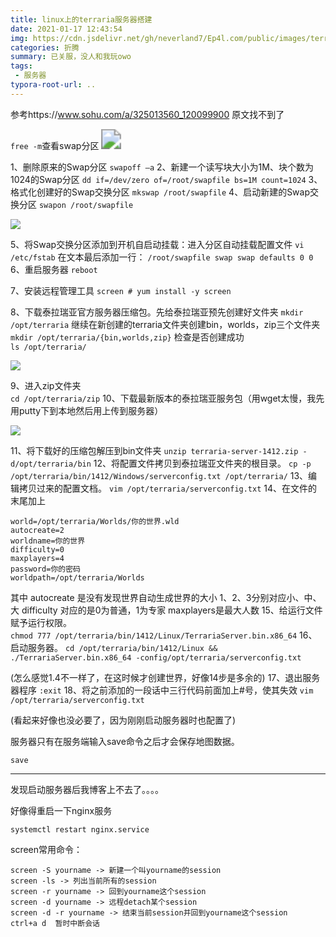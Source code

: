 ```yaml
---
title: linux上的terraria服务器搭建
date: 2021-01-17 12:43:54
img: https://cdn.jsdelivr.net/gh/neverland7/Ep4l.com/public/images/terraria/terraria.jpg
categories: 折腾
summary: 已关服，没人和我玩owo
tags:
 - 服务器
typora-root-url: ..
---
```


参考https://www.sohu.com/a/325013560_120099900 原文找不到了

`free -m`查看swap分区
<img src="/images/terraria/image-20210117125354448.png" style="zoom:200%;" />

1、删除原来的Swap分区
 `swapoff –a` 
2、新建一个读写块大小为1M、块个数为1024的Swap分区 
 `dd if=/dev/zero of=/root/swapfile bs=1M count=1024`
3、格式化创建好的Swap交换分区 
`mkswap /root/swapfile`
4、启动新建的Swap交换分区 
`swapon /root/swapfile`

![](/images/terraria/image-20210117125618777.png)

5、将Swap交换分区添加到开机自启动挂载：进入分区自动挂载配置文件
 `vi /etc/fstab`
在文本最后添加一行：
 `/root/swapfile swap swap defaults 0 0`
6、重启服务器
`reboot`

7、安装远程管理工具
`screen # yum install -y screen`

8、下载泰拉瑞亚官方服务器压缩包。先给泰拉瑞亚预先创建好文件夹
`mkdir /opt/terraria`
继续在新创建的terraria文件夹创建bin，worlds，zip三个文件夹
`mkdir /opt/terraria/{bin,worlds,zip}`
检查是否创建成功  
`ls /opt/terraria/`

![](/images/terraria/image-20210117130312252.png)

9、进入zip文件夹  
`cd /opt/terraria/zip`
10、下载最新版本的泰拉瑞亚服务包（用wget太慢，我先用putty下到本地然后用上传到服务器）

![](/images/terraria/image-20210117130858133.png)

11、将下载好的压缩包解压到bin文件夹 
`unzip terraria-server-1412.zip -d/opt/terraria/bin`
12、将配置文件拷贝到泰拉瑞亚文件夹的根目录。 
`cp -p /opt/terraria/bin/1412/Windows/serverconfig.txt /opt/terraria/`
13、编辑拷贝过来的配置文档。 
 `vim /opt/terraria/serverconfig.txt`
14、在文件的末尾加上

~~~
world=/opt/terraria/Worlds/你的世界.wld
autocreate=2
worldname=你的世界
difficulty=0
maxplayers=4
password=你的密码
worldpath=/opt/terraria/Worlds
~~~

其中
autocreate 是没有发现世界自动生成世界的大小 1、2、3分别对应小、中、大
difficulty 对应的是0为普通，1为专家
maxplayers是最大人数
15、给运行文件赋予运行权限。  
`chmod 777 /opt/terraria/bin/1412/Linux/TerrariaServer.bin.x86_64`
16、启动服务器。 
`cd /opt/terraria/bin/1412/Linux && ./TerrariaServer.bin.x86_64 -config/opt/terraria/serverconfig.txt`

(怎么感觉1.4不一样了，在这时候才创建世界，好像14步是多余的)
17、退出服务器程序
`:exit`
18、将之前添加的一段话中三行代码前面加上#号，使其失效
`vim /opt/terraria/serverconfig.txt`

(看起来好像也没必要了，因为刚刚启动服务器时也配置了)

服务器只有在服务端输入save命令之后才会保存地图数据。

`save`

------

发现启动服务器后我博客上不去了。。。。

好像得重启一下nginx服务

`systemctl restart nginx.service`



screen常用命令：

~~~
screen -S yourname -> 新建一个叫yourname的session
screen -ls -> 列出当前所有的session
screen -r yourname -> 回到yourname这个session
screen -d yourname -> 远程detach某个session
screen -d -r yourname -> 结束当前session并回到yourname这个session
ctrl+a d  暂时中断会话
~~~



